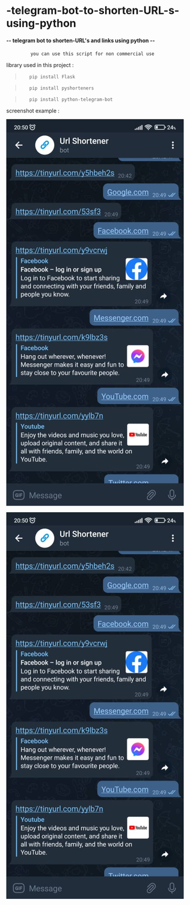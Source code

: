 # -telegram-bot-to-shorten-URL-s-using-python


<h4>-- telegram bot to shorten-URL's and links using python --</h4>

             you can use this script for non commercial use 

library used in this project :

>        pip install Flask
         
>        pip install pyshorteners

>        pip install python-telegram-bot


screenshot example :

![Alt Text](https://github.com/ouassimdj/-telegram-bot-to-shorten-URL-s-using-python/blob/main/0001.jpeg)

![Alt Text](https://github.com/ouassimdj/-telegram-bot-to-shorten-URL-s-using-python/blob/main/0002.jpeg)

